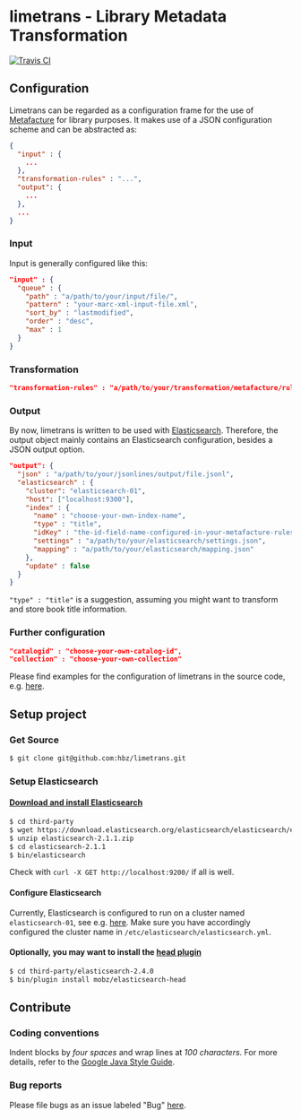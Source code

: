 # limetrans - Library Metadata Transformation

[![Travis CI](https://travis-ci.org/hbz/limetrans.svg)](https://travis-ci.org/hbz/limetrans)

## Configuration

Limetrans can be regarded as a configuration frame for the use of [Metafacture](https://github.com/culturegraph/metafacture-documentation) for library purposes. It makes use of a JSON configuration scheme and can be abstracted as:

```json
{
  "input" : {
    ...
  },
  "transformation-rules" : "...",
  "output": {
    ...
  },
  ...
}
```

### Input

Input is generally configured like this:

```json
"input" : {
  "queue" : {
    "path" : "a/path/to/your/input/file/",
    "pattern" : "your-marc-xml-input-file.xml",
    "sort_by" : "lastmodified",
    "order" : "desc",
    "max" : 1
  }
}
```

### Transformation

```json
"transformation-rules" : "a/path/to/your/transformation/metafacture/rules/file.xml"
```

### Output

By now, limetrans is written to be used with [Elasticsearch](https://www.elastic.co/). Therefore, the output object mainly contains an Elasticsearch configuration, besides a JSON output option.

```json
"output": {
  "json" : "a/path/to/your/jsonlines/output/file.jsonl",
  "elasticsearch" : {
    "cluster": "elasticsearch-01",
    "host": ["localhost:9300"],
    "index" : {
      "name" : "choose-your-own-index-name",
      "type" : "title",
      "idKey" : "the-id-field-name-configured-in-your-metafacture-rules-file",
      "settings" : "a/path/to/your/elasticsearch/settings.json",
      "mapping" : "a/path/to/your/elasticsearch/mapping.json"
    },
    "update" : false
  }
}
```

`"type" : "title"` is a suggestion, assuming you might want to transform and store book title information.

### Further configuration

```json
"catalogid" : "choose-your-own-catalog-id",
"collection" : "choose-your-own-collection"
```

Please find examples for the configuration of limetrans in the source code, e.g. [here](https://github.com/hbz/limetrans/blob/master/src/conf/dev/marc21-de836-index.json).

## Setup project

### Get Source

```sh
$ git clone git@github.com:hbz/limetrans.git
```

### Setup Elasticsearch

#### [Download and install Elasticsearch](https://www.elastic.co/downloads)

```sh
$ cd third-party
$ wget https://download.elasticsearch.org/elasticsearch/elasticsearch/elasticsearch-2.1.1.zip
$ unzip elasticsearch-2.1.1.zip
$ cd elasticsearch-2.1.1
$ bin/elasticsearch
```

Check with `curl -X GET http://localhost:9200/` if all is well.

#### Configure Elasticsearch

Currently, Elasticsearch is configured to run on a cluster named `elasticsearch-01`, see e.g. [here](https://github.com/hbz/limetrans/blob/master/src/conf/dev/marc21-de836-index.json#L14). Make sure you have accordingly configured the cluster name in `/etc/elasticsearch/elasticsearch.yml`.

#### Optionally, you may want to install the [head plugin](https://mobz.github.io/elasticsearch-head/)

```sh
$ cd third-party/elasticsearch-2.4.0
$ bin/plugin install mobz/elasticsearch-head
```

## Contribute

### Coding conventions

Indent blocks by *four spaces* and wrap lines at *100 characters*. For more details, refer to the [Google Java Style Guide](https://google.github.io/styleguide/javaguide.html).

### Bug reports

Please file bugs as an issue labeled "Bug" [here](https://github.com/hbz/limetrans/issues/new).
